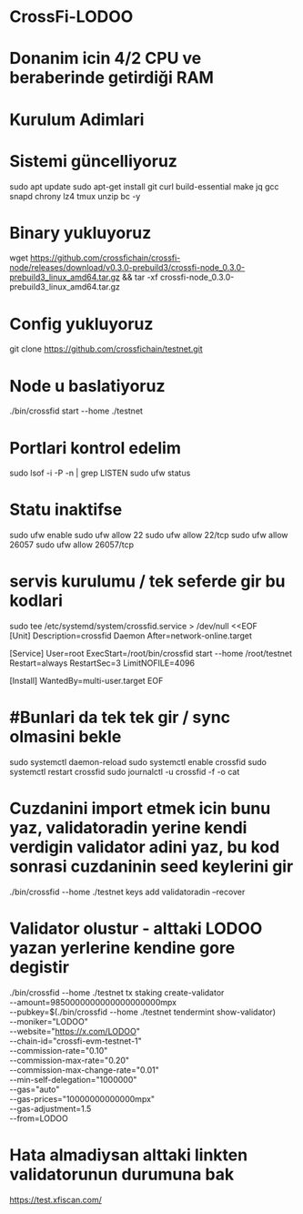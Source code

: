 # CrossFi-LODOO
# Donanim icin 4/2 CPU ve beraberinde getirdiği RAM

# Kurulum Adimlari

# Sistemi güncelliyoruz
  sudo apt update
  sudo apt-get install git curl build-essential make jq gcc snapd chrony lz4 tmux unzip bc -y

# Binary yukluyoruz
  wget https://github.com/crossfichain/crossfi-node/releases/download/v0.3.0-prebuild3/crossfi-node_0.3.0-prebuild3_linux_amd64.tar.gz && tar -xf crossfi-node_0.3.0-prebuild3_linux_amd64.tar.gz

# Config yukluyoruz
  git clone https://github.com/crossfichain/testnet.git

# Node u baslatiyoruz
  ./bin/crossfid start --home ./testnet

# Portlari kontrol edelim
  sudo lsof -i -P -n | grep LISTEN
  sudo ufw status
# Statu inaktifse
  sudo ufw enable
  sudo ufw allow 22
  sudo ufw allow 22/tcp
  sudo ufw allow 26057
  sudo ufw allow 26057/tcp
# servis kurulumu / tek seferde gir bu kodlari

  sudo tee /etc/systemd/system/crossfid.service > /dev/null <<EOF  
  [Unit]
  Description=crossfid Daemon
  After=network-online.target

  [Service]
  User=root
  ExecStart=/root/bin/crossfid start --home /root/testnet
  Restart=always
  RestartSec=3
  LimitNOFILE=4096

  [Install]
  WantedBy=multi-user.target
  EOF
# #Bunlari da tek tek gir / sync olmasini bekle
  sudo systemctl daemon-reload
  sudo systemctl enable crossfid 
  sudo systemctl restart crossfid 
  sudo journalctl -u crossfid -f -o cat

# Cuzdanini import etmek icin bunu yaz, validatoradin yerine kendi verdigin validator adini yaz, bu kod sonrasi cuzdaninin seed keylerini gir
  ./bin/crossfid --home ./testnet keys add validatoradin –recover
# Validator olustur - alttaki LODOO yazan yerlerine kendine gore degistir
  ./bin/crossfid --home ./testnet tx staking create-validator \
    --amount=9850000000000000000000mpx \
    --pubkey=$(./bin/crossfid --home ./testnet tendermint show-validator) \
    --moniker="LODOO" \
    --website="https://x.com/LODOO" \
    --chain-id="crossfi-evm-testnet-1" \
    --commission-rate="0.10" \
    --commission-max-rate="0.20" \
    --commission-max-change-rate="0.01" \
    --min-self-delegation="1000000" \
    --gas="auto" \
    --gas-prices="10000000000000mpx" \
    --gas-adjustment=1.5 \
    --from=LODOO

# Hata almadiysan alttaki linkten validatorunun durumuna bak
  https://test.xfiscan.com/

